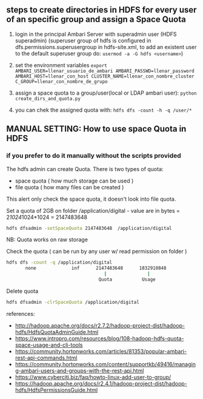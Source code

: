 ## steps to create directories in HDFS for every user of an specific group and assign a Space Quota 

1) login in the principal Ambari Server with superadmin user (HDFS superadmin) (superuser group of hdfs is configured in dfs.permissions.superusergroup in hdfs-site.xml, to add an existent user to the default superuser group do: `usermod -a -G hdfs <username>`)

1) set the environment variables
`export AMBARI_USER=llenar_usuario_de_ambari AMBARI_PASSWD=llenar_password AMBARI_HOST=llenar_con_host CLUSTER_NAME=llenar_con_nombre_cluster C_GROUP=llenar_con_nombre_de_grupo`

1) assign a space quota to a group/user(local or LDAP ambari user): `python create_dirs_and_quota.py`

1) you can chek the assigned quota with: `hdfs dfs -count -h -q /user/*`


## MANUAL SETTING: How to use space Quota in HDFS
### if you prefer to do it manually without the scripts provided

The hdfs admin can create Quota. There is two types of quota: 
- space quota ( how much storage can be used )
- file quota ( how many files can be created )

This alert only check the space quota, it doesn't look into file quota.

Set a quota of 2GB on folder /application/digital - value are in bytes = 2*1024*1024*1024 = 2147483648
```sh
hdfs dfsadmin -setSpaceQuota 2147483648  /application/digital
```
NB: Quota works on raw storage

Check the quota ( can be run by any user w/ read permission on folder ) 
```sh
hdfs dfs -count -q /application/digital
       none             inf      2147483648      1832910848            1            1          104857600 /application/digital
                                    |               |
                                  Quota           Usage
```

Delete quota
```sh
hdfs dfsadmin -clrSpaceQuota /application/digital
```



references:
* http://hadoop.apache.org/docs/r2.7.2/hadoop-project-dist/hadoop-hdfs/HdfsQuotaAdminGuide.html
* https://www.intropro.com/resources/blog/108-hadoop-hdfs-quota-space-usage-and-cli-tools
* https://community.hortonworks.com/articles/81353/popular-ambari-rest-api-commands.html
* https://community.hortonworks.com/content/supportkb/49416/managing-ambari-users-and-groups-with-the-rest-api.html
* https://www.cyberciti.biz/faq/howto-linux-add-user-to-group/
* https://hadoop.apache.org/docs/r2.4.1/hadoop-project-dist/hadoop-hdfs/HdfsPermissionsGuide.html
